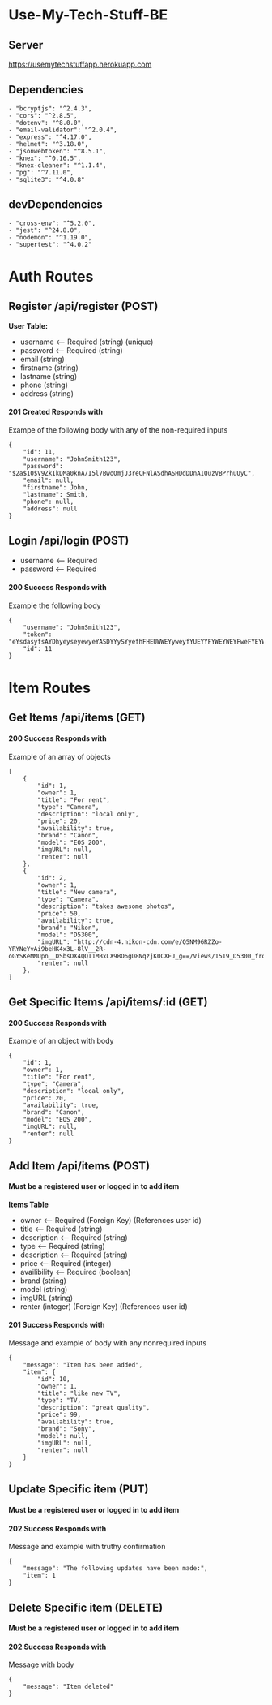 # Use-My-Tech-Stuff-BE

## Server

https://usemytechstuffapp.herokuapp.com

## Dependencies

    - "bcryptjs": "^2.4.3",
    - "cors": "^2.8.5",
    - "dotenv": "^8.0.0",
    - "email-validator": "^2.0.4",
    - "express": "^4.17.0",
    - "helmet": "^3.18.0",
    - "jsonwebtoken": "^8.5.1",
    - "knex": "^0.16.5",
    - "knex-cleaner": "^1.1.4",
    - "pg": "^7.11.0",
    - "sqlite3": "^4.0.8"

## devDependencies

    - "cross-env": "^5.2.0",
    - "jest": "^24.8.0",
    - "nodemon": "^1.19.0",
    - "supertest": "^4.0.2"

# Auth Routes
## Register /api/register (POST)
**User Table:**
- username <-- Required (string) (unique)
- password <-- Required (string)
- email (string)
- firstname (string)
- lastname (string)
- phone (string)
- address  (string)


#### 201 Created Responds with
Exampe of the following body with any of the non-required inputs
```
{
    "id": 11,
    "username": "JohnSmith123",
    "password": "$2a$10$V9ZkIkDMa0knA/I5l7BwoOmjJ3reCFNlASdhASHDdDDnAIQuzVBPrhuUyC",
    "email": null,
    "firstname": John,
    "lastname": Smith,
    "phone": null,
    "address": null
}
```

## Login /api/login (POST)

- username <-- Required
- password <-- Required

#### 200 Success Responds with
Example the following body
```
{
    "username": "JohnSmith123",
    "token": "eYsdasyfsAYDhyeyseyewyeYASDYYySYyefhFHEUWWEYyweyfYUEYYFYWEYWEYFweFYEYWEFWYwYWEYFHWEYFweYFYWEDHFHfdhhfdhfhewOEIOWOEIuu",
    "id": 11
}
```

# Item Routes
## Get Items /api/items (GET)
#### 200 Success Responds with
Example of an array of objects 
```
[
    {
        "id": 1,
        "owner": 1,
        "title": "For rent",
        "type": "Camera",
        "description": "local only",
        "price": 20,
        "availability": true,
        "brand": "Canon",
        "model": "EOS 200",
        "imgURL": null,
        "renter": null
    },
    {
        "id": 2,
        "owner": 1,
        "title": "New camera",
        "type": "Camera",
        "description": "takes awesome photos",
        "price": 50,
        "availability": true,
        "brand": "Nikon",
        "model": "D5300",
        "imgURL": "http://cdn-4.nikon-cdn.com/e/Q5NM96RZZo-YRYNeYvAi9beHK4x3L-8lV__2R-oGYSKeMMUpn__DSbsOX4QQI1MBxLX9BO6gD8NqzjK0CXEJ_g==/Views/1519_D5300_front.png",
        "renter": null
    },
]
```
## Get Specific Items /api/items/:id (GET)
#### 200 Success Responds with
Example of an object with body
```
{
    "id": 1,
    "owner": 1,
    "title": "For rent",
    "type": "Camera",
    "description": "local only",
    "price": 20,
    "availability": true,
    "brand": "Canon",
    "model": "EOS 200",
    "imgURL": null,
    "renter": null
}
```
## Add Item /api/items (POST)
#### Must be a registered user or logged in to add item
**Items Table**
- owner <-- Required (Foreign Key) (References user id)
- title <-- Required (string)
- description <-- Required (string)
- type <-- Required (string)
- description <-- Required (string)
- price <-- Required (integer)
- availibility <-- Required (boolean)
- brand (string)
- model (string)
- imgURL (string)
- renter (integer) (Foreign Key) (References user id)


#### 201 Success Responds with 
Message and example of body with any nonrequired inputs
```
{
    "message": "Item has been added",
    "item": {
        "id": 10,
        "owner": 1,
        "title": "like new TV",
        "type": "TV,
        "description": "great quality",
        "price": 99,
        "availability": true,
        "brand": "Sony",
        "model": null,
        "imgURL": null,
        "renter": null
    }
}
```

## Update Specific item (PUT)
#### Must be a registered user or logged in to add item
#### 202 Success Responds with
Message and example with truthy confirmation
```
{
    "message": "The following updates have been made:",
    "item": 1
}
```
## Delete Specific item (DELETE)
#### Must be a registered user or logged in to add item
#### 202 Success Responds with
Message with body
```
{
    "message": "Item deleted"
}
```
